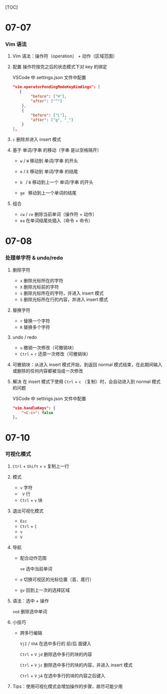 [TOC]

# 07-07

### Vim 语法

1. Vim 语法：操作符（operation） + 动作（区域范围）

2. 配置 操作符按完之后的状态模式下对 key 的绑定

   VSCode 中 settings.json 文件中配置

   ```json
   "vim.operatorPendingModeKeyBindings": [
      {
           "before": ["H"],
           "after": ["^"]
       },
       {
           "before": ["L"],
           "after": ["g", "_"]
       } 
   ],
   ```

3. `c` 删除并进入 insert 模式

4. 基于 单词/字串 的移动（字串 是以空格隔开）

   * `w` / `W` 移动到 单词/字串 的开头

   * `e` / `E` 移动到 单词/字串 的结尾
   * `b ` / `B` 移动到上一个 单词/字串 的开头
   * `ge ` 移动到上一个单词的结尾

5. 组合
   * `cw` / `ce` 删除当前单词（操作符 + 动作）
   * `ea` 在单词结尾处插入（命令 + 命令）



# 07-08

### 处理单字符 & undo/redo

1. 删除字符

   - `x` 删除光标所在的字符
   - `X` 删除光标前的字符
   - `s` 删除光标所在的字符，并进入 insert 模式
   - `S` 删除光标所在行的内容，并进入 insert 模式

2. 替换字符
   - `r` 替换一个字符
   - `R` 替换多个字符

3. undo / redo
   - `u` 撤销一次修改（可撤销块）
   - `Ctrl` + `r` 还原一次修改（可撤销块）

4. 可撤销块：从进入 insert 模式开始，到返回 normal 模式结束，在此期间输入或删除的任何内容都被当成一次修改

5. 解决 在 insert 模式下使用 `Ctrl` + `c` （复制）时，会自动进入到 normal 模式 的问题

   VSCode 中 settings.json 文件中配置

   ```json
   "vim.handleKeys": {
       "<C-c>": false
   },
   ```



# 07-10

### 可视化模式

1. `Ctrl` + `Shift` + `v` 复制上一行

2. 模式

   - `v` 字符
   - ` V` 行
   - `Ctrl` + `v` 块

3.  退出可视化模式

    - `Esc`
    - `Ctrl` + `[`
    - `v`
    - `V`

4.  导航

    - 配合动作范围

      `ve` 选中当前单词

    - `o` 切换可视区的光标位置（首、尾行）

    - `gv` 回到上一次的选择区域

5. 语法：选中 + 操作

   `ved` 删除选中单词

6. 小技巧

   - 跨多行编辑

     `VjI` / `VhA` 在选中多行的 前/后 面键入

     `Ctrl` + `V` `jd` 删除选中多行的块的内容

     `Ctrl` + `V` `jc` 删除选中多行的块的内容，并进入 insert 模式

     `Ctrl` + `V` `jA` 在选中多行的块的内容之后键入

7. Tips：使用可视化模式会增加操作的步骤，故尽可能少用